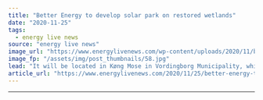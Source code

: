 ```yaml
---
title: "Better Energy to develop solar park on restored wetlands"
date: "2020-11-25"
tags: 
  - energy live news
source: "energy live news"
image_url: "https://www.energylivenews.com/wp-content/uploads/2020/11/better-energy.jpg"
image_fp: "/assets/img/post_thumbnails/58.jpg"
lead: "It will be located in Køng Mose in Vordingborg Municipality, which is expected to supply around 42,000 households with green energy "
article_url: "https://www.energylivenews.com/2020/11/25/better-energy-to-develop-solar-park-on-restored-wetlands/"
---
```


---
